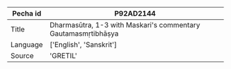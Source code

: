 |Pecha id | P92AD2144
| --- | --- 
|Title | Dharmasūtra, 1-3 with Maskari's commentary Gautamasmṛtibhāṣya 
|Language | ['English', 'Sanskrit']
|Source | 'GRETIL'